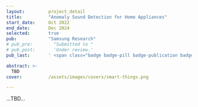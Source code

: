 ```yaml
---
layout:         project_detail
title:          "Anomaly Sound Detection for Home Appliances"
start_date:     Oct 2022
end_date:       Dec 2024
selected:       true
pub:            "Samsung Research"
# pub_pre:        "Submitted to "
# pub_post:       'Under review.'
pub_last:       ' <span class="badge badge-pill badge-publication badge-success">Commercialized</span>'

abstract: >-
  TBD
cover:          /assets/images/covers/smart-things.png

---
```


...TBD...
